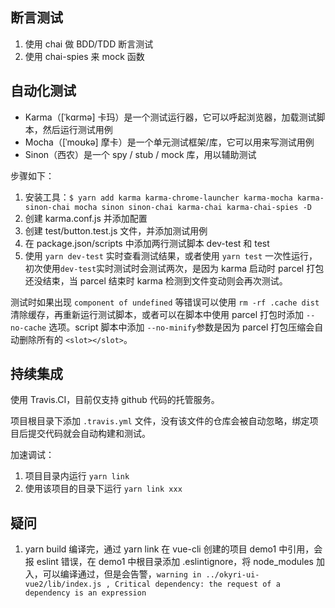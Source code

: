## 断言测试

1. 使用 chai 做 BDD/TDD 断言测试
2. 使用 chai-spies 来 mock 函数

## 自动化测试

- Karma（[ˈkɑrmə] 卡玛）是一个测试运行器，它可以呼起浏览器，加载测试脚本，然后运行测试用例
- Mocha（[ˈmoʊkə] 摩卡）是一个单元测试框架/库，它可以用来写测试用例
- Sinon（西农）是一个 spy / stub / mock 库，用以辅助测试

步骤如下：

1.  安装工具：`$ yarn add karma karma-chrome-launcher karma-mocha karma-sinon-chai mocha sinon sinon-chai karma-chai karma-chai-spies -D`
2.  创建 karma.conf.js 并添加配置
3.  创建 test/button.test.js 文件，并添加测试用例
4.  在 package.json/scripts 中添加两行测试脚本 dev-test 和 test
5.  使用 `yarn dev-test` 实时查看测试结果，或者使用 `yarn test` 一次性运行，初次使用`dev-test`实时测试时会测试两次，是因为 karma 启动时 parcel 打包还没结束，当 parcel 结束时 karma 检测到文件变动则会再次测试。

测试时如果出现 `component of undefined` 等错误可以使用 `rm -rf .cache dist` 清除缓存，再重新运行测试脚本，或者可以在脚本中使用 parcel 打包时添加 `--no-cache` 选项。script 脚本中添加 `--no-minify`参数是因为 parcel 打包压缩会自动删除所有的 `<slot></slot>`。

## 持续集成

使用 Travis.CI，目前仅支持 github 代码的托管服务。

项目根目录下添加 `.travis.yml` 文件，没有该文件的仓库会被自动忽略，绑定项目后提交代码就会自动构建和测试。

加速调试：

1. 项目目录内运行 `yarn link`
2. 使用该项目的目录下运行 `yarn link xxx`

## 疑问

1. yarn build 编译完，通过 yarn link 在 vue-cli 创建的项目 demo1 中引用，会报 eslint 错误，在 demo1 中根目录添加 .eslintignore，将 node_modules 加入，可以编译通过，但是会告警，`warning in ../okyri-ui-vue2/lib/index.js , Critical dependency: the request of a dependency is an expression`
